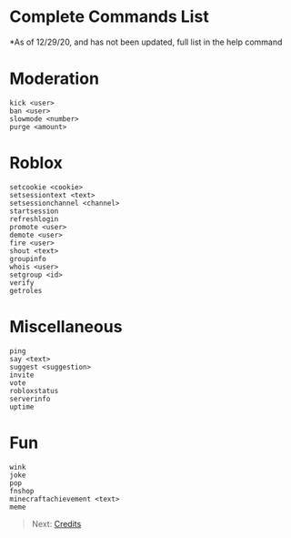# Complete Commands List
*As of 12/29/20, and has not been updated, full list in the help command
# Moderation
`kick <user>`  
`ban <user>`  
`slowmode <number>`  
`purge <amount>`  

# Roblox
`setcookie <cookie>`  
`setsessiontext <text>`  
`setsessionchannel <channel>`  
`startsession`  
`refreshlogin`  
`promote <user>`  
`demote <user>`  
`fire <user>`  
`shout <text>`  
`groupinfo`  
`whois <user>`  
`setgroup <id>`  
`verify`  
`getroles`  

# Miscellaneous
`ping`  
`say <text>`  
`suggest <suggestion>`  
`invite`  
`vote`  
`robloxstatus`  
`serverinfo`  
`uptime`  

# Fun
`wink`  
`joke`  
`pop`  
`fnshop`  
`minecraftachievement <text>`  
`meme`  

> Next: [Credits](/credits)
